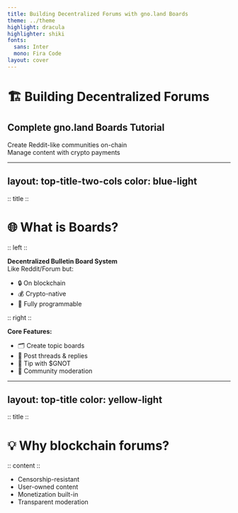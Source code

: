 ```yaml
---
title: Building Decentralized Forums with gno.land Boards
theme: ../theme
highlight: dracula
highlighter: shiki
fonts:
  sans: Inter
  mono: Fira Code
layout: cover
---
```


# 🏗️ Building Decentralized Forums  
## Complete gno.land Boards Tutorial

Create Reddit-like communities on-chain  
Manage content with crypto payments

---
layout: top-title-two-cols
color: blue-light
---

:: title ::
# 🌐 What is Boards?
:: left ::

**Decentralized Bulletin Board System**  
Like Reddit/Forum but:
- 🔒 On blockchain
- 💰 Crypto-native
- 🧩 Fully programmable

:: right ::

**Core Features:**
- 🗂 Create topic boards
- 📝 Post threads & replies
- 💸 Tip with $GNOT
- 👥 Community moderation

---
layout: top-title
color: yellow-light
---

:: title ::
# 💡 Why blockchain forums?

:: content ::
- Censorship-resistant
- User-owned content
- Monetization built-in
- Transparent moderation

